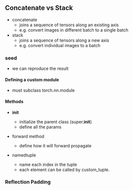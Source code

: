 ## Concatenate vs Stack
- concatenate
	- joins a sequence of tensors along an existing axis
	- e.g. convert images in different batch to a single batch
- stack
	- joins a sequence of tensors along a new axis
	- e.g. convert individual images to a batch

### seed
- we can reproduce the result 

#### Defining a custom module
- must subclass torch.nn.module
#### Methods
- __init__
	- initialize the parent class (super.__init__)
	- define all the params
- forward method
	- define how it will forward propagate


- namedtuple
	- name each index in the tuple
	- each element can be called by custom_tuple.

### Reflection Padding
